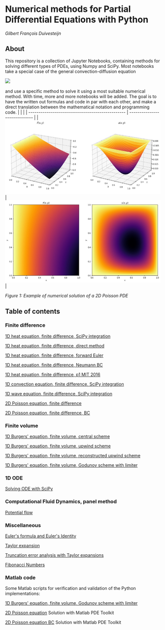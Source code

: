 # Numerical methods for Partial Differential Equations with Python

_Gilbert François Duivesteijn_


## About

This repository is a collection of Jupyter Notebooks, containing methods for solving different types of PDEs, using Numpy and SciPy. Most notebooks take a special case of the general convection-diffusion equation

<img src="https://render.githubusercontent.com/render/math?math=%5Cfrac%7B%5Cpartial%20u%7D%7B%5Cpartial%20t%7D%20%2B%20U%20%5Ccdot%20%5Cnabla%20u%20%3D%20%5Ckappa%20%5Cnabla%5E2%20u%20%2B%20f">

and use a specific method to solve it using a most suitable numerical method. With time, more and more notebooks will be added. The goal is to have the written out formulas and code in par with each other, and make a direct translation between the mathematical notation and programming code.
|    |                               |
| ------------------------------------------------- | ----------------------------- |
| ![](./assets/poisson2D-1.jpg)                     | ![](./assets/poisson2D-2.jpg) |

_Figure 1: Example of numerical solution of a 2D Poisson PDE_ 


## Table of contents

### Finite difference

[1D heat equation, finite difference, SciPy integration](./notebook/1D%20heat%20equation%2C%20finite%20difference%2C%20SciPy%20integration.ipynb)

[1D heat equation, finite difference, direct method](./notebook/1D%20heat%20equation%2C%20finite%20difference%2C%20direct%20method.ipynb)

[1D heat equation, finite difference, forward Euler](./notebook/1D%20heat%20equation%2C%20finite%20difference%2C%20forward%20Euler.ipynb)

[1D heat equation, finite difference, Neumann BC](./notebook/1D%20heat%20equation%2C%20finite%20difference%2C%20Neumann%20BC.ipynb)

[1D heat equation, finite difference, p1 MIT 2016](./notebook/1D%20heat%20equation%2C%20finite%20difference%2C%20p1%20MIT%202016.ipynb)

[1D convection equation, finite difference, SciPy integration](./notebook/1D%20convection%20equation%2C%20finite%20difference%2C%20SciPy%20integration.ipynb)

[1D wave equation, finite difference, SciPy integration](./notebook/1D%20wave%20equation%2C%20finite%20difference%2C%20SciPy%20integration.ipynb)

[2D Poisson equation, finite difference](./notebook/2D%20Poisson%20equation%2C%20finite%20difference.ipynb)

[2D Poisson equation, finite difference, BC](./notebook/2D%20Poisson%20equation%2C%20finite%20difference%2C%20BC.ipynb)



### Finite volume

[1D Burgers' equation, finite volume, central scheme](./notebook/1D%20Burgers%27%20equation%2C%20finite%20volume%2C%20central%20scheme.ipynb)

[1D Burgers' equation, finite volume, upwind scheme](./notebook/1D%20Burgers%27%20equation%2C%20finite%20volume%2C%20upwind%20scheme.ipynb)

[1D Burgers' equation, finite volume, reconstructed upwind scheme](./notebook/1D%20Burgers%27%20equation%2C%20finite%20volume%2C%20reconstructed%20upwind%20scheme.ipynb)

[1D Burgers' equation, finite volume, Godunov scheme with limiter](./notebook/1D%20Burgers%27%20equation%2C%20finite%20volume%2C%20Godunov%20scheme%20with%20limiter.ipynb)



### 1D ODE

[Solving ODE with SciPy](./notebook/Solving%20ODE%20with%20SciPy.ipynb)



### Computational Fluid Dynamics, panel method

[Potential flow](./notebook/Potential%20flow.ipynb)



### Miscellaneous

[Euler's formula and Euler's Identity](./notebook/Euler%27s%20formula%20and%20Euler%27s%20Identity.ipynb)

[Taylor expansion](./notebook/Taylor%20expansion.ipynb)

[Truncation error analysis with Taylor expansions](./notebook/Truncation%20error%20analysis%20with%20Taylor%20expansions.ipynb)

[Fibonacci Numbers](./notebook/Fibonacci.ipynb)



### Matlab code

Some Matlab scripts for verification and validation of the Python implementations:

[1D Burgers' equation, finite volume, Godunov scheme with limiter](./matlab/1d_burgers_eq_finite_volume_godunov_scheme_with_limiter)

[2D Poisson equation](./matlab/2d_poisson_equation) Solution with Matlab PDE Toolkit

[2D Poisson equation BC](./matlab/2d_poisson_equation_bc) Solution with Matlab PDE Toolkit
